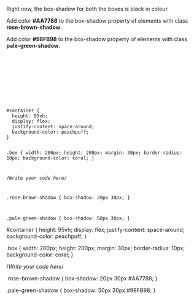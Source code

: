 Right now, the box-shadow for both 
the boxes is black in colour.

Add color **#AA7788** to the box-shadow property
of elements with class **rose-brown-shadow**.

Add color **#98FB98** to the box-shadow property
of elements with class **pale-green-shadow**.

<codeblock language="css" type="exercise" testMode="fixedInput">
<code>
<panel language="html">
<div id="container">
  <div class="box rose-brown-shadow"></div>
  <div class="box pale-green-shadow"></div>
</div>
</panel>
<panel language="css">
#container {
  height: 95vh;
  display: flex;
  justify-content: space-around;
  background-color: peachpuff;
}

.box {
  width: 200px;
  height: 200px;
  margin: 30px;
  border-radius: 10px;
  background-color: coral;
}

/*Write your code here*/

.rose-brown-shadow {
  box-shadow: 20px 30px;
}

.pale-green-shadow {
  box-shadow: 50px 30px;
}
</panel>
</code>

<solution>
#container {
  height: 95vh;
  display: flex;
  justify-content: space-around;
  background-color: peachpuff;
}

.box {
  width: 200px;
  height: 200px;
  margin: 30px;
  border-radius: 10px;
  background-color: coral;
}

/*Write your code here*/

.rose-brown-shadow {
  box-shadow: 20px 30px #AA7788;
}

.pale-green-shadow {
  box-shadow: 50px 30px #98FB98;
}
</solution>
</codeblock>
